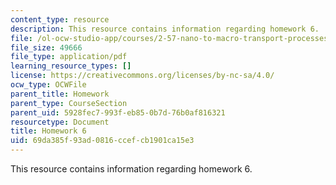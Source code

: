 ```yaml
---
content_type: resource
description: This resource contains information regarding homework 6.
file: /ol-ocw-studio-app/courses/2-57-nano-to-macro-transport-processes-spring-2012/69da385f93ad0816ccefcb1901ca15e3_MIT2_57S12_hw_6.pdf
file_size: 49666
file_type: application/pdf
learning_resource_types: []
license: https://creativecommons.org/licenses/by-nc-sa/4.0/
ocw_type: OCWFile
parent_title: Homework
parent_type: CourseSection
parent_uid: 5928fec7-993f-eb85-0b7d-76b0af816321
resourcetype: Document
title: Homework 6
uid: 69da385f-93ad-0816-ccef-cb1901ca15e3
---
```

This resource contains information regarding homework 6.